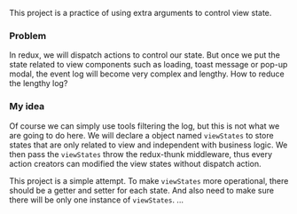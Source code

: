 This project is a practice of using extra arguments to control view state.

### Problem
In redux, we will dispatch actions to control our state. But once we put the state related to view components such as loading, toast message or pop-up modal, the event log will become very complex and lengthy. How to reduce the lengthy log?

### My idea
Of course we can simply use tools filtering the log, but this is not what we are going to do here. We will declare a object named `viewStates` to store states that are only related to view and independent with business logic. We then pass the `viewStates` throw the redux-thunk middleware, thus every action creators can modified the view states without dispatch action.

This project is a simple attempt. To make `viewStates` more operational, there should be a getter and setter for each state. And also need to make sure there will be only one instance of `viewStates`. ...
